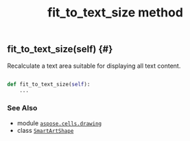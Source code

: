﻿---
title: fit_to_text_size method
second_title: Aspose.Cells for Python via .NET API References
description: 
type: docs
weight: 60
url: /aspose.cells.drawing/smartartshape/fit_to_text_size/
is_root: false
---

## fit_to_text_size(self) {#}

Recalculate a text area suitable for displaying all text content.



```python

def fit_to_text_size(self):
    ...
```





### See Also
* module [`aspose.cells.drawing`](../../)
* class [`SmartArtShape`](/cells/python-net/aspose.cells.drawing/smartartshape)
